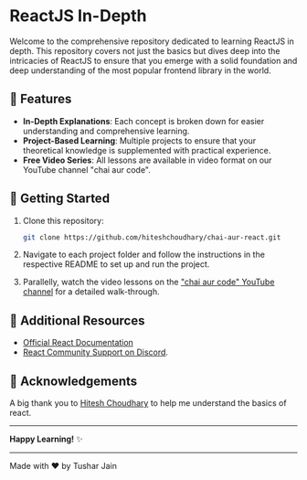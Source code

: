 # ReactJS In-Depth 

Welcome to the comprehensive repository dedicated to learning ReactJS in depth. This repository covers not just the basics but dives deep into the intricacies of ReactJS to ensure that you emerge with a solid foundation and deep understanding of the most popular frontend library in the world.

## 🌟 Features

- **In-Depth Explanations**: Each concept is broken down for easier understanding and comprehensive learning.
- **Project-Based Learning**: Multiple projects to ensure that your theoretical knowledge is supplemented with practical experience.
- **Free Video Series**: All lessons are available in video format on our YouTube channel "chai aur code".

## 🚀 Getting Started

1. Clone this repository:
   ```bash
   git clone https://github.com/hiteshchoudhary/chai-aur-react.git
   ```

2. Navigate to each project folder and follow the instructions in the respective README to set up and run the project.

3. Parallelly, watch the video lessons on the ["chai aur code" YouTube channel](https://www.youtube.com/channel/UCNQ6FEtztATuaVhZKCY28Yw) for a detailed walk-through.


## 📖 Additional Resources

- [Official React Documentation](https://reactjs.org/docs/getting-started.html)
- [React Community Support on Discord](https://hitesh.ai/discord).


## 🙏 Acknowledgements

A big thank you to [Hitesh Choudhary](https://github.com/hiteshchoudhary/) to help me understand the basics of react.

---

**Happy Learning!** ✨

---

Made with ❤️ by Tushar Jain
